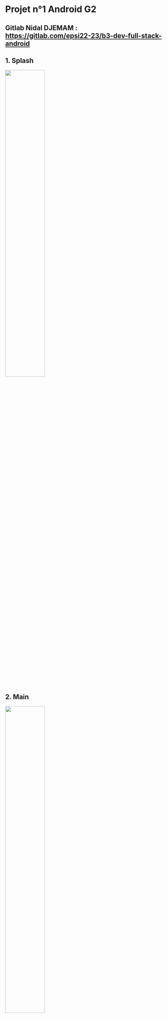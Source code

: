 # Projet n°1 Android G2

Gitlab Nidal DJEMAM : https://gitlab.com/epsi22-23/b3-dev-full-stack-android
----

## 1. Splash

<img width="50%" src="https://user-images.githubusercontent.com/93679283/224398465-7c3fd81c-56c5-4445-9851-df8e08230f8f.png">

## 2. Main

<img width="50%" src="https://user-images.githubusercontent.com/93679283/224398630-b81c62c2-7ebe-4ada-b560-9034f641362c.png">

## 3. Info (Liste d'étudiants)

<img width="50%" src="https://user-images.githubusercontent.com/93679283/224398833-264d8d0f-4061-4e33-bc91-be35d309824e.png">

## 4. Group Info

### 4_1. StudentInfo (Etudiant 1) : Sangmin SHIM

<img width="50%" src="https://user-images.githubusercontent.com/93679283/224398940-74c5c7c5-c205-467c-b8d6-730291c0cbc3.png">

### 4_2. StudentInfo (Etudiant 2) : Stanislas CASTAYBERT

<img width="50%" src="https://user-images.githubusercontent.com/93679283/224399015-bc6aeb54-ecf8-4e74-8190-6db400ed8183.png">

### 4_3. StudentInfo (Etudiant 3) : Begüm CETIN

<img width="50%" src="https://user-images.githubusercontent.com/93679283/224399070-c614a991-4d30-4007-89f0-e34d37e53c09.png">

## 5. Categories 

<img width="50%" src="https://user-images.githubusercontent.com/93679283/224541421-06a9fddf-2cec-4624-8c94-6b97ea171eff.png">

## 6. Products List

<img width="50%" src="https://user-images.githubusercontent.com/93679283/224541475-f4e4e059-2422-4923-a8e1-c060ef3e8af9.png">
